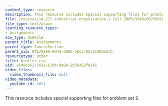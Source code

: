 ```yaml
---
content_type: resource
description: This resource includes special supporting files for problem set 2.
file: /courses/14-271-industrial-organization-i-fall-2005/9549c6625691610bda882d36452fe145_broiler.csv
file_type: text/plain
learning_resource_types:
- Assignments
ocw_type: OCWFile
parent_title: Assignments
parent_type: CourseSection
parent_uid: 9fb792ee-9d4d-d09d-58c3-0673c90d5d7b
resourcetype: Other
title: broiler.csv
uid: 9549c662-5691-610b-da88-2d36452fe145
video_files:
  video_thumbnail_file: null
video_metadata:
  youtube_id: null
---
```

This resource includes special supporting files for problem set 2.

